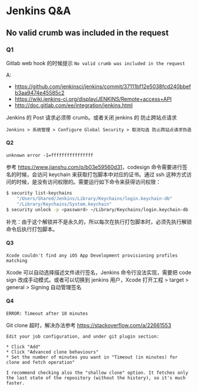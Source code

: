 # Jenkins Q&A

## No valid crumb was included in the request

### Q1

Gitlab web hook 的时候提示 `No valid crumb was included in the request`

A:

* <https://github.com/jenkinsci/jenkins/commit/37111bf12e5038fcd240bbefb3aa9474e45585c2>
* <https://wiki.jenkins-ci.org/display/JENKINS/Remote+access+API>
* <http://doc.gitlab.com/ee/integration/jenkins.html>

Jenkins 的 Post 请求必须带 crumb。或者关闭 jenkins 的 防止跨站点请求

`Jenkins > 系统管理 > Configure Global Security > 取消勾选 防止跨站点请求伪造`

#### Q2

```
unknown error -1=ffffffffffffffff
```

参考 <https://www.jianshu.com/p/b03e59560d31>，codesign 命令需要进行签名的时候，会访问 keychain 来获取打包脚本中对应的证书。通过 ssh 这种方式访问的时候，是没有访问权限的。需要运行如下命令来获得访问权限：

```sh
$ security list-keychains
    "/Users/Shared/Jenkins/Library/Keychains/login.keychain-db"
    "/Library/Keychains/System.keychain"
$ security unlock -p <password> ~/Library/Keychains/login.keychain-db
```

补充：由于这个解锁并不是永久的，所以每次在执行打包脚本时，必须先执行解锁命令后执行打包脚本。

#### Q3

```
Xcode couldn't find any iOS App Development provisioning profiles matching
```

Xcode 可以自动选择描述文件进行签名，Jenkins 命令行没法实现，需要把 code sign 改成手动模式。或者可以切换到 jenkins 用户，Xcode 打开工程 > target > general > Signing 自动管理签名


#### Q4

```
ERROR: Timeout after 10 minutes
```

Git clone 超时，解决办法参考 https://stackoverflow.com/a/22661553

```
Edit your job configuration, and under git plugin section:

* Click "Add"
* Click "Advanced clone behaviours"
* Set the number of minutes you want in "Timeout (in minutes) for clone and fetch operation"

I recommend checking also the "shallow clone" option. It fetches only the last state of the repository (without the history), so it's much faster.
```
